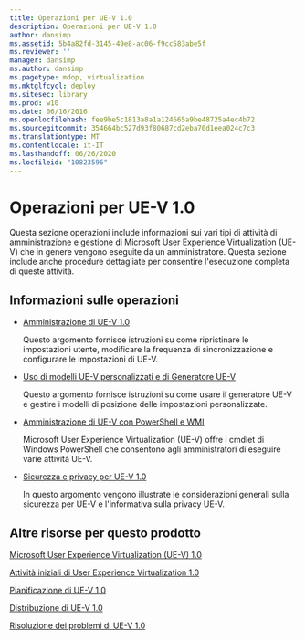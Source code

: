 ```yaml
---
title: Operazioni per UE-V 1.0
description: Operazioni per UE-V 1.0
author: dansimp
ms.assetid: 5b4a82fd-3145-49e8-ac06-f9cc583abe5f
ms.reviewer: ''
manager: dansimp
ms.author: dansimp
ms.pagetype: mdop, virtualization
ms.mktglfcycl: deploy
ms.sitesec: library
ms.prod: w10
ms.date: 06/16/2016
ms.openlocfilehash: fee9be5c1813a8a1a124665a9be48725a4ec4b72
ms.sourcegitcommit: 354664bc527d93f80687cd2eba70d1eea024c7c3
ms.translationtype: MT
ms.contentlocale: it-IT
ms.lasthandoff: 06/26/2020
ms.locfileid: "10823596"
---
```

# Operazioni per UE-V 1.0


Questa sezione operazioni include informazioni sui vari tipi di attività di amministrazione e gestione di Microsoft User Experience Virtualization (UE-V) che in genere vengono eseguite da un amministratore. Questa sezione include anche procedure dettagliate per consentire l'esecuzione completa di queste attività.

## Informazioni sulle operazioni


-   [Amministrazione di UE-V 1.0](administering-ue-v-10.md)

    Questo argomento fornisce istruzioni su come ripristinare le impostazioni utente, modificare la frequenza di sincronizzazione e configurare le impostazioni di UE-V.

-   [Uso di modelli UE-V personalizzati e di Generatore UE-V](working-with-custom-ue-v-templates-and-the-ue-v-generator.md)

    Questo argomento fornisce istruzioni su come usare il generatore UE-V e gestire i modelli di posizione delle impostazioni personalizzate.

-   [Amministrazione di UE-V con PowerShell e WMI](administering-ue-v-with-powershell-and-wmi.md)

    Microsoft User Experience Virtualization (UE-V) offre i cmdlet di Windows PowerShell che consentono agli amministratori di eseguire varie attività UE-V.

-   [Sicurezza e privacy per UE-V 1.0](security-and-privacy-for-ue-v-10.md)

    In questo argomento vengono illustrate le considerazioni generali sulla sicurezza per UE-V e l'informativa sulla privacy UE-V.

## Altre risorse per questo prodotto


[Microsoft User Experience Virtualization (UE-V) 1.0](index.md)

[Attività iniziali di User Experience Virtualization 1.0](getting-started-with-user-experience-virtualization-10.md)

[Pianificazione di UE-V 1.0](planning-for-ue-v-10.md)

[Distribuzione di UE-V 1.0](deploying-ue-v-10.md)

[Risoluzione dei problemi di UE-V 1.0](troubleshooting-ue-v-10.md)

 

 





